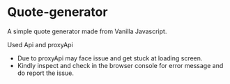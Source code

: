 # Quote-generator

A simple quote generator made from Vanilla Javascript.

Used Api and proxyApi
- Due to proxyApi may face issue and get stuck at loading screen.
- Kindly inspect and check in the browser console for error message and do report the issue.
